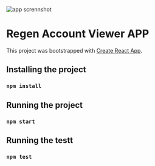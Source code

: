 ![app scrennshot](https://user-images.githubusercontent.com/530644/168109361-1f5e86bb-1097-4393-820f-32a5932e7205.png)

# Regen Account Viewer APP

This project was bootstrapped with [Create React App](https://github.com/facebook/create-react-app).

## Installing the project

### `npm install`

## Running the project

### `npm start`

## Running the testt

### `npm test`
